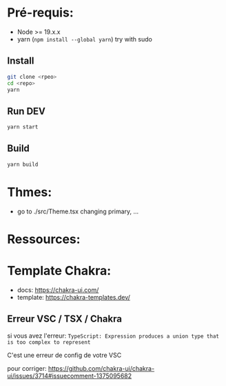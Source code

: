 
# Pré-requis:
  - Node >= 19.x.x
  - yarn (`npm install --global yarn`) try with sudo

## Install

```sh
git clone <rpeo>
cd <repo>
yarn
```

## Run DEV

```sh
yarn start
```

## Build

```sh
yarn build
```

# Thmes:
  - go to ./src/Theme.tsx changing primary, ...

# Ressources:

# Template Chakra:
  - docs: https://chakra-ui.com/
  - template: https://chakra-templates.dev/

## Erreur VSC / TSX / Chakra

si vous avez l'erreur:
`TypeScript: Expression produces a union type that is too complex to represent`

C'est une erreur de config de votre VSC

pour corriger:
https://github.com/chakra-ui/chakra-ui/issues/3714#issuecomment-1375095682

